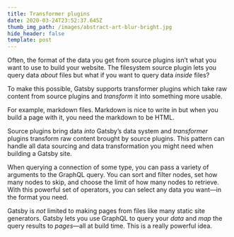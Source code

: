 ```yaml
---
title: Transformer plugins
date: 2020-03-24T23:52:37.645Z
thumb_img_path: /images/abstract-art-blur-bright.jpg
hide_header: false
template: post
---
```

Often, the format of the data you get from source plugins isn’t what you want to use to build your website. The filesystem source plugin lets you query data *about* files but what if you want to query data *inside* files?

To make this possible, Gatsby supports transformer plugins which take raw content from source plugins and *transform* it into something more usable.

For example, markdown files. Markdown is nice to write in but when you build a page with it, you need the markdown to be HTML.

Source plugins bring data *into* Gatsby’s data system and *transformer* plugins transform raw content brought by source plugins. This pattern can handle all data sourcing and data transformation you might need when building a Gatsby site.

When querying a connection of some type, you can pass a variety of arguments to the GraphQL query. You can sort and filter nodes, set how many nodes to skip, and choose the limit of how many nodes to retrieve. With this powerful set of operators, you can select any data you want—in the format you need.

Gatsby is *not* limited to making pages from files like many static site generators. Gatsby lets you use GraphQL to query your *data* and *map* the query results to *pages*—all at build time. This is a really powerful idea.